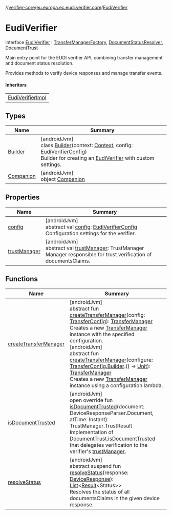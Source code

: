 //[verifier-core](../../../index.md)/[eu.europa.ec.eudi.verifier.core](../index.md)/[EudiVerifier](index.md)

# EudiVerifier

interface [EudiVerifier](index.md) : [TransferManagerFactory](../../eu.europa.ec.eudi.verifier.core.transfer/-transfer-manager-factory/index.md), [DocumentStatusResolver](../../eu.europa.ec.eudi.verifier.core.statium/-document-status-resolver/index.md), [DocumentTrust](../-document-trust/index.md)

Main entry point for the EUDI verifier API, combining transfer management and document status resolution.

Provides methods to verify device responses and manage transfer events.

#### Inheritors

| |
|---|
| [EudiVerifierImpl](../-eudi-verifier-impl/index.md) |

## Types

| Name | Summary |
|---|---|
| [Builder](-builder/index.md) | [androidJvm]<br>class [Builder](-builder/index.md)(context: [Context](https://developer.android.com/reference/kotlin/android/content/Context.html), config: [EudiVerifierConfig](../-eudi-verifier-config/index.md))<br>Builder for creating an [EudiVerifier](index.md) with custom settings. |
| [Companion](-companion/index.md) | [androidJvm]<br>object [Companion](-companion/index.md) |

## Properties

| Name | Summary |
|---|---|
| [config](config.md) | [androidJvm]<br>abstract val [config](config.md): [EudiVerifierConfig](../-eudi-verifier-config/index.md)<br>Configuration settings for the verifier. |
| [trustManager](trust-manager.md) | [androidJvm]<br>abstract val [trustManager](trust-manager.md): TrustManager<br>Manager responsible for trust verification of documentsClaims. |

## Functions

| Name | Summary |
|---|---|
| [createTransferManager](../../eu.europa.ec.eudi.verifier.core.transfer/-transfer-manager-factory/create-transfer-manager.md) | [androidJvm]<br>abstract fun [createTransferManager](../../eu.europa.ec.eudi.verifier.core.transfer/-transfer-manager-factory/create-transfer-manager.md)(config: [TransferConfig](../../eu.europa.ec.eudi.verifier.core.transfer/-transfer-config/index.md)): [TransferManager](../../eu.europa.ec.eudi.verifier.core.transfer/-transfer-manager/index.md)<br>Creates a new [TransferManager](../../eu.europa.ec.eudi.verifier.core.transfer/-transfer-manager/index.md) instance with the specified configuration.<br>[androidJvm]<br>abstract fun [createTransferManager](../../eu.europa.ec.eudi.verifier.core.transfer/-transfer-manager-factory/create-transfer-manager.md)(configure: [TransferConfig.Builder](../../eu.europa.ec.eudi.verifier.core.transfer/-transfer-config/-builder/index.md).() -&gt; [Unit](https://kotlinlang.org/api/latest/jvm/stdlib/kotlin-stdlib/kotlin/-unit/index.html)): [TransferManager](../../eu.europa.ec.eudi.verifier.core.transfer/-transfer-manager/index.md)<br>Creates a new [TransferManager](../../eu.europa.ec.eudi.verifier.core.transfer/-transfer-manager/index.md) instance using a configuration lambda. |
| [isDocumentTrusted](is-document-trusted.md) | [androidJvm]<br>open override fun [isDocumentTrusted](is-document-trusted.md)(document: DeviceResponseParser.Document, atTime: Instant): TrustManager.TrustResult<br>Implementation of [DocumentTrust.isDocumentTrusted](../-document-trust/is-document-trusted.md) that delegates verification to the verifier's [trustManager](trust-manager.md). |
| [resolveStatus](../../eu.europa.ec.eudi.verifier.core.statium/-document-status-resolver/resolve-status.md) | [androidJvm]<br>abstract suspend fun [resolveStatus](../../eu.europa.ec.eudi.verifier.core.statium/-document-status-resolver/resolve-status.md)(response: [DeviceResponse](../../eu.europa.ec.eudi.verifier.core.response/-device-response/index.md)): [List](https://kotlinlang.org/api/latest/jvm/stdlib/kotlin-stdlib/kotlin.collections/-list/index.html)&lt;[Result](https://kotlinlang.org/api/latest/jvm/stdlib/kotlin-stdlib/kotlin/-result/index.html)&lt;Status&gt;&gt;<br>Resolves the status of all documentsClaims in the given device response. |
